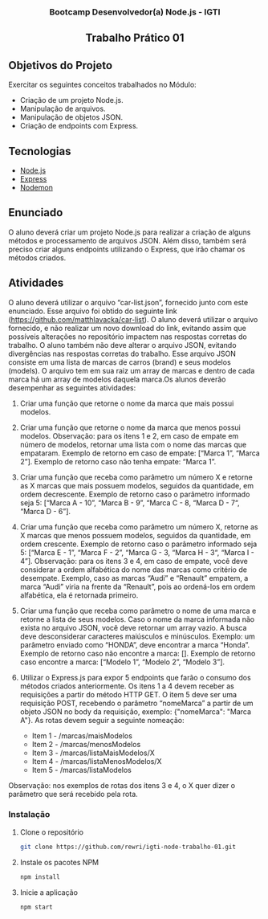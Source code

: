 <h3 align="center">Bootcamp Desenvolvedor(a) Node.js - IGTI</h3>
<h2 align="center">Trabalho Prático 01</h2>

## Objetivos do Projeto

Exercitar os seguintes conceitos trabalhados no Módulo:

* Criação de um projeto Node.js.
* Manipulação de arquivos.
* Manipulação de objetos JSON.
* Criação de endpoints com Express.

## Tecnologias

- [Node.js](https://nodejs.org/en/)
- [Express](https://www.npmjs.com/package/express)
- [Nodemon](hhttps://www.npmjs.com/package/nodemon)

## Enunciado

O aluno deverá criar um projeto Node.js para realizar a criação de alguns métodos e processamento de arquivos JSON. Além disso, também será preciso criar alguns endpoints utilizando o Express, que irão chamar os métodos criados.

## Atividades

O aluno deverá utilizar o arquivo “car-list.json”, fornecido junto com este enunciado. Esse arquivo foi obtido do seguinte link (https://github.com/matthlavacka/car-list). O aluno deverá utilizar o arquivo fornecido, e não realizar um novo download do link, evitando assim que possíveis alterações no repositório impactem nas respostas corretas do trabalho. O aluno também não deve alterar o arquivo JSON, evitando divergências nas respostas corretas do trabalho.
Esse arquivo JSON consiste em uma lista de marcas de carros (brand) e seus modelos (models). O arquivo tem em sua raiz um array de marcas e dentro de cada marca há um array de modelos daquela marca.Os alunos deverão desempenhar as seguintes atividades:

1. Criar uma função que retorne o nome da marca que mais possui modelos.

2. Criar uma função que retorne o nome da marca que menos possui modelos. Observação: para os itens 1 e 2, em caso de empate em número de modelos, retornar uma lista com o nome das marcas que empataram. Exemplo de retorno em caso de empate: [“Marca 1”, “Marca 2”]. Exemplo de retorno caso não tenha empate: “Marca 1”.

3. Criar uma função que receba como parâmetro um número X e retorne as X marcas que mais possuem modelos, seguidos da quantidade, em ordem decrescente. Exemplo de retorno caso o parâmetro informado seja 5: [“Marca A - 10”, “Marca B - 9”, “Marca C - 8, “Marca D - 7“, “Marca D - 6”].

4. Criar uma função que receba como parâmetro um número X, retorne as X marcas que menos possuem modelos, seguidos da quantidade, em ordem crescente. Exemplo de retorno caso o parâmetro informado seja 5: [“Marca E - 1”, “Marca F - 2”, “Marca G - 3, “Marca H - 3“, “Marca I - 4”]. Observação: para os itens 3 e 4, em caso de empate, você deve considerar a ordem alfabética do nome das marcas como critério de desempate. Exemplo, caso as marcas “Audi” e “Renault” empatem, a marca “Audi” viria na frente da “Renault”, pois ao ordená-los em ordem alfabética, ela é retornada primeiro.

5. Criar uma função que receba como parâmetro o nome de uma marca e retorne a lista de seus modelos. Caso o nome da marca informada não exista no arquivo JSON, você deve retornar um array vazio. A busca deve desconsiderar caracteres maiúsculos e minúsculos. Exemplo: um parâmetro enviado como “HONDA”, deve encontrar a marca “Honda”. Exemplo de retorno caso não encontre a marca: []. Exemplo de retorno caso encontre a marca: [“Modelo 1”, “Modelo 2”, “Modelo 3”].

6. Utilizar o Express.js para expor 5 endpoints que farão o consumo dos métodos criados anteriormente. Os itens 1 a 4 devem receber as requisições a partir do método HTTP GET. O item 5 deve ser uma requisição POST, recebendo o parâmetro “nomeMarca” a partir de um objeto JSON no body da requisição, exemplo: {"nomeMarca": "Marca A"}. As rotas devem seguir a seguinte nomeação:
    * Item 1 - /marcas/maisModelos
    * Item 2 - /marcas/menosModelos
    * Item 3 - /marcas/listaMaisModelos/X
    * Item 4 - /marcas/listaMenosModelos/X
    * Item 5 - /marcas/listaModelos

Observação: nos exemplos de rotas dos itens 3 e 4, o X quer dizer o parâmetro que será recebido pela rota.

### Instalação

1. Clone o repositório
   ```sh
   git clone https://github.com/rewri/igti-node-trabalho-01.git
   ```
3. Instale os pacotes NPM
   ```sh
   npm install
   ```
4. Inicie a aplicação
   ```sh
   npm start
   ```
